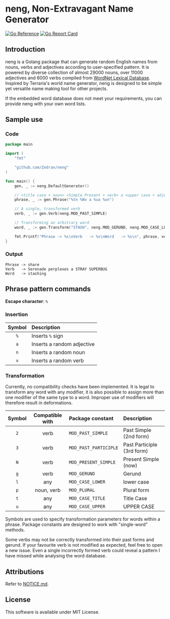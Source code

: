 # neng, Non-Extravagant Name Generator

[![Go Reference](https://pkg.go.dev/badge/github.com/Zedran/neng.svg)](https://pkg.go.dev/github.com/Zedran/neng)
[![Go Report Card](https://goreportcard.com/badge/github.com/Zedran/neng)](https://goreportcard.com/report/github.com/Zedran/neng)

## Introduction

neng is a Golang package that can generate random English names from nouns, verbs and adjectives according to user-specified pattern. It is powered by diverse collection of almost 29000 nouns, over 11000 adjectives and 6000 verbs compiled from [WordNet Lexical Database](https://wordnet.princeton.edu). Inspired by Terraria's world name generator, neng is designed to be simple yet versatile name making tool for other projects.

If the embedded word database does not meet your requirements, you can provide neng with your own word lists.

## Sample use

### Code

```Go
package main

import (
    "fmt"

    "github.com/Zedran/neng"
)

func main() {
    gen, _ := neng.DefaultGenerator()

    // <title case + noun> <Simple Present + verb> a <upper case + adjective> <upper case + noun>
    phrase, _ := gen.Phrase("%tn %Nv a %ua %un")

    // A single, transformed verb
    verb, _ := gen.Verb(neng.MOD_PAST_SIMPLE)

    // Transforming an arbitrary word
    word, _ := gen.Transform("STASH", neng.MOD_GERUND, neng.MOD_CASE_LOWER)

    fmt.Printf("Phrase -> %s\nVerb   -> %s\nWord   -> %s\n", phrase, verb, word)
}
```

### Output

```text
Phrase -> share
Verb   -> Serenade perplexes a STRAY SUPERBUG
Word   -> stashing
```

## Phrase pattern commands

**Escape character**: `%`

### Insertion

| Symbol | Description                |
|:------:|:---------------------------|
| `%`    | Inserts `%` sign           |
| `a`    | Inserts a random adjective |
| `n`    | Inserts a random noun      |
| `v`    | Inserts a random verb      |

### Transformation

Currently, no compatibility checks have been implemented. It is legal to transform any word with any modifier, it is also possible to assign more than one modifier of the same type to a word. Improper use of modifiers will therefore result in deformations.

| Symbol | Compatible with       | Package constant      | Description                |
|:------:|:---------------------:|:----------------------|:---------------------------|
| `2`    | verb                  | `MOD_PAST_SIMPLE`     | Past Simple (2nd form)     |
| `3`    | verb                  | `MOD_PAST_PARTICIPLE` | Past Participle (3rd form) |
| `N`    | verb                  | `MOD_PRESENT_SIMPLE`  | Present Simple (now)       |
| `g`    | verb                  | `MOD_GERUND`          | Gerund                     |
| `l`    | any                   | `MOD_CASE_LOWER`      | lower case                 |
| `p`    | noun, verb            | `MOD_PLURAL`          | Plural form                |
| `t`    | any                   | `MOD_CASE_TITLE`      | Title Case                 |
| `u`    | any                   | `MOD_CASE_UPPER`      | UPPER CASE                 |

Symbols are used to specify transformation parameters for words within a phrase. Package constants are designed to work with "single-word" methods.

Some verbs may not be correctly transformed into their past forms and gerund. If your favourite verb is not modified as expected, feel free to open a new issue. Even a single incorrectly formed verb could reveal a pattern I have missed while analysing the word database.

## Attributions

Refer to [NOTICE.md](./NOTICE.md).

## License

This software is available under MIT License.
